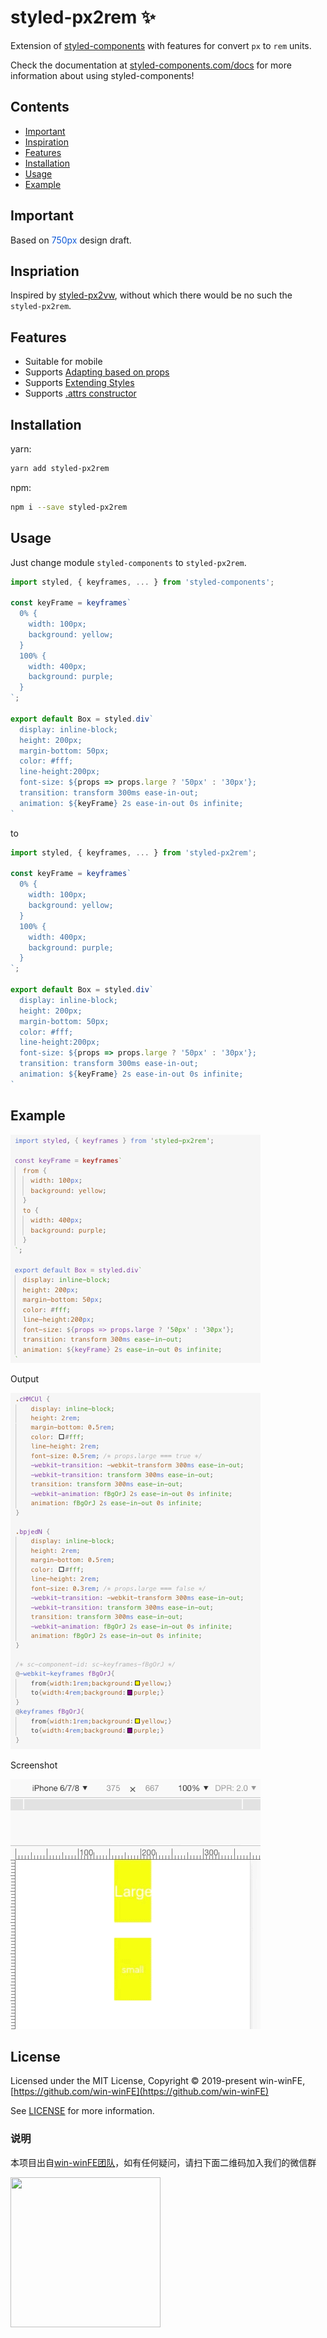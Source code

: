 # styled-px2rem ✨

Extension of [styled-components](https://www.styled-components.com/) with features for convert `px` to `rem` units.

Check the documentation at [styled-components.com/docs](https://www.styled-components.com/docs) for more information about using styled-components!

## Contents

- [Important](#important)
- [Inspiration](#inspiration)
- [Features](#features)
- [Installation](#installation)
- [Usage](#usage)
- [Example](#example)

## Important

Based on <font color=#0e59d8>750px</font> design draft.

## Inspriation

Inspired by [styled-px2vw](https://github.com/hnzycfcfed/styled-px2vw), without which there would be no such the `styled-px2rem`.

## Features

- Suitable for mobile
- Supports [Adapting based on props](https://www.styled-components.com/docs/basics#adapting-based-on-props)
- Supports [Extending Styles](https://www.styled-components.com/docs/basics#extending-styles)
- Supports [.attrs constructor](https://www.styled-components.com/docs/api#attrs)

## Installation

yarn:
```bash
yarn add styled-px2rem
```
npm:
```bash
npm i --save styled-px2rem
```

## Usage

Just change module `styled-components` to `styled-px2rem`.

```javascript
import styled, { keyframes, ... } from 'styled-components';

const keyFrame = keyframes`
  0% {
    width: 100px;
    background: yellow;
  }
  100% {
    width: 400px;
    background: purple;
  }
`;

export default Box = styled.div`
  display: inline-block;
  height: 200px;
  margin-bottom: 50px;
  color: #fff;
  line-height:200px;
  font-size: ${props => props.large ? '50px' : '30px'};
  transition: transform 300ms ease-in-out;
  animation: ${keyFrame} 2s ease-in-out 0s infinite;
`
```
to

```javascript
import styled, { keyframes, ... } from 'styled-px2rem';

const keyFrame = keyframes`
  0% {
    width: 100px;
    background: yellow;
  }
  100% {
    width: 400px;
    background: purple;
  }
`;

export default Box = styled.div`
  display: inline-block;
  height: 200px;
  margin-bottom: 50px;
  color: #fff;
  line-height:200px;
  font-size: ${props => props.large ? '50px' : '30px'};
  transition: transform 300ms ease-in-out;
  animation: ${keyFrame} 2s ease-in-out 0s infinite;
`
```

## Example

![](docs/images/code.png)

Output

![](docs/images/output.png)

Screenshot

![](docs/images/screenshot.gif)

## License

Licensed under the MIT License, Copyright © 2019-present win-winFE, [https://github.com/win-winFE](https://github.com/win-winFE)

See [LICENSE](./LICENSE) for more information.

### 说明

本项目出自[win-winFE团队](https://github.com/win-winFE)，如有任何疑问，请扫下面二维码加入我们的微信群

<img src="https://github.com/win-winFE/dms/blob/master/qrcode.png?raw=true" width="240px" height="240px" />
